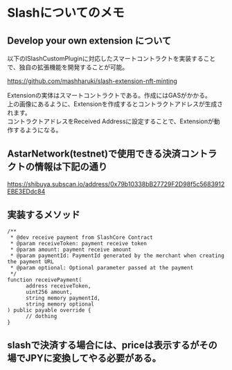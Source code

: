 # Slashについてのメモ

## Develop your own extension について

以下のISlashCustomPluginに対応したスマートコントラクトを実装することで、独自の拡張機能を開発することが可能。  

https://github.com/mashharuki/slash-extension-nft-minting  


Extensionの実体はスマートコントラクトである。作成にはGASがかかる。  
上の画像にあるように、Extensionを作成するとコントラクトアドレスが生成されます。  
コントラクトアドレスをReceived Addressに設定することで、Extensionが動作するようになる。  

## AstarNetwork(testnet)で使用できる決済コントラクトの情報は下記の通り

https://shibuya.subscan.io/address/0x79b10338bB27729F2D98f5c5683912EBE3EDdc84

## 実装するメソッド

```solidity
/**
 * @dev receive payment from SlashCore Contract
 * @param receiveToken: payment receive token
 * @param amount: payment receive amount
 * @param paymentId: PaymentId generated by the merchant when creating the payment URL
 * @param optional: Optional parameter passed at the payment
 */
function receivePayment(
      address receiveToken,
      uint256 amount,
      string memory paymentId,
      string memory optional
) public payable override {
      // dothing
}
```

## slashで決済する場合には、priceは表示するがその場でJPYに変換してやる必要がある。